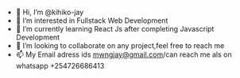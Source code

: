 - 👋 Hi, I’m @kihiko-jay
- 👀 I’m interested in Fullstack Web Development
- 🌱 I’m currently learning React Js after completing Javascript Development
- 💞️ I’m looking to collaborate on any project,feel free to reach me
- 📫 My Email adress ids mwngjay@gmail.com/can reach me als on whatsapp +254726686413

<!---
kihiko-jay/kihiko-jay is a ✨ special ✨ repository because its `README.md` (this file) appears on your GitHub profile.
You can click the Preview link to take a look at your changes.
--->
